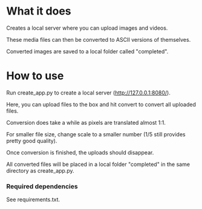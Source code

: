# What it does
Creates a local server where you can upload images and videos.

These media files can then be converted to ASCII versions of themselves.

Converted images are saved to a local folder called "completed".


# How to use
Run create_app.py to create a local server (http://127.0.0.1:8080/).

Here, you can upload files to the box and hit convert to convert all uploaded files.

Conversion does take a while as pixels are translated almost 1:1.

For smaller file size, change scale to a smaller number (1/5 still provides pretty good quality).

Once conversion is finished, the uploads should disappear.

All converted files will be placed in a local folder "completed" in the same directory as create_app.py.

### Required dependencies
See requirements.txt.
